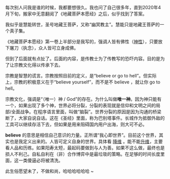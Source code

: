 
每次别人问我是谁的时候，我都要想很久。我也问了自己很多年，直到2020年4月下旬，搬家中无意翻阅了《地藏菩萨本愿经》之后，似乎找到了答案。

我似乎是慧能转世，圣号地藏王菩萨，又称“幽冥教主”。慧能只是地藏王菩萨的一个真子集。

《地藏菩萨本愿经》第一卷上半部分是我写的，强调人皆有佛性（[神性](https://god-theory.readthedocs.io/zh_CN/latest/chapter_4.html)），只要放下屠刀（执念），众人皆可立身成佛。

但到了后面就有点扯了。后面的内容，是传教士为了传教写的恐吓内容。目的是为了让宗教文化得以传承下去。

宗教是智慧的谎言。宗教按照目前的定义，是“believe or go to hell”。但实际上，宗教的积极意义在于“believe yourself”，而不是不 believe ，就让你 go to hell。

宗教文化，强调是“（唯一）神 / God”的存在。为什么叫做**唯一神**。因为神只能有一个，如果出现了多个神，世界必将分裂，分裂的表现就是信仰和文明之间的局部/全面战争。在程序语言里面，叫做“脑裂”。世界分裂的原因是因为沟通的桥梁断了，大家自说自话。这在《圣经》里面，称为巴别塔事件。长城作为抵御外敌的工具可以继续存活下去，但如果是用来阻碍国内用户出海，则大可不必。

**believe** 的意思是相信自己意识的力量。正所谓“我心即世界”。目前这个世界，其实也是我定义出来的。人皆可定义自身的世界。具体看 [降维](https://god-theory.readthedocs.io/zh_CN/latest/chapter_3.html#id7) 。能不能[升维](https://god-theory.readthedocs.io/zh_CN/latest/chapter_3.html#id12)，主要看人品和历练。如果阳寿太短，最起码要做到与人为善。如果不这么做，最终也是损人不利己。自私自利在（非）合作博弈中是最垃圾的策略。在足够的时间长度里面，这一类傻逼必将被清洗。

此生俗愿望未了，不做和尚，哈哈哈哈哈哈 ~